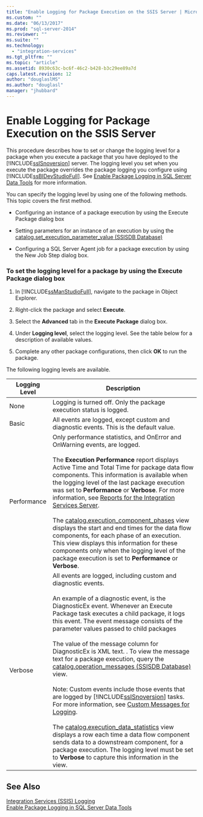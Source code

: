 ```yaml
---
title: "Enable Logging for Package Execution on the SSIS Server | Microsoft Docs"
ms.custom: ""
ms.date: "06/13/2017"
ms.prod: "sql-server-2014"
ms.reviewer: ""
ms.suite: ""
ms.technology: 
  - "integration-services"
ms.tgt_pltfrm: ""
ms.topic: "article"
ms.assetid: 8930c63c-bc6f-46c2-b428-b3c29ee89a7d
caps.latest.revision: 12
author: "douglaslMS"
ms.author: "douglasl"
manager: "jhubbard"
---
```

# Enable Logging for Package Execution on the SSIS Server
  This procedure describes how to set or change the logging level for a package when you execute a package that you have deployed to the [!INCLUDE[ssISnoversion](../../includes/ssisnoversion-md.md)] server. The logging level you set when you execute the package overrides the package logging you configure using [!INCLUDE[ssBIDevStudioFull](../../includes/ssbidevstudiofull-md.md)]. See [Enable Package Logging in SQL Server Data Tools](../../2014/integration-services/enable-package-logging-in-sql-server-data-tools.md) for more information.  
  
 You can specify the logging level by using one of the following methods. This topic covers the first method.  
  
-   Configuring an instance of a package execution by using the Execute Package dialog box  
  
-   Setting parameters for an instance of an execution by using the [catalog.set_execution_parameter_value &#40;SSISDB Database&#41;](../Topic/catalog.set_execution_parameter_value%20\(SSISDB%20Database\).md)  
  
-   Configuring a SQL Server Agent job for a package execution by using the New Job Step dialog box.  
  
### To set the logging level for a package by using the Execute Package dialog box  
  
1.  In [!INCLUDE[ssManStudioFull](../../includes/ssmanstudiofull-md.md)], navigate to the package in Object Explorer.  
  
2.  Right-click the package and select **Execute**.  
  
3.  Select the **Advanced** tab in the **Execute Package** dialog box.  
  
4.  Under **Logging level**, select the logging level. See the table below for a description of available values.  
  
5.  Complete any other package configurations, then click **OK** to run the package.  
  
 The following logging levels are available.  
  
|Logging Level|Description|  
|-------------------|-----------------|  
|None|Logging is turned off. Only the package execution status is logged.|  
|Basic|All events are logged, except custom and diagnostic events. This is the default value.|  
|Performance|Only performance statistics, and OnError and OnWarning events, are logged.<br /><br /> The **Execution Performance** report displays Active Time and Total Time for package data flow components. This information is available when the logging level of the last package execution was set to **Performance** or **Verbose**. For more information, see [Reports for the Integration Services Server](../../2014/integration-services/reports-for-the-integration-services-server.md).<br /><br /> The [catalog.execution_component_phases](../Topic/catalog.execution_component_phases.md) view displays the start and end times for the data flow components, for each phase of an execution. This view displays this information for these components only when the logging level of the package execution is set to **Performance** or **Verbose**.|  
|Verbose|All events are logged, including custom and diagnostic events.<br /><br /> An example of a diagnostic event, is the DiagnosticEx event. Whenever an Execute Package task executes a child package, it logs this event. The event message consists of the parameter values passed to child packages<br /><br /> The value of the message column for DiagnosticEx is XML text. . To view the message text for a package execution, query the [catalog.operation_messages &#40;SSISDB Database&#41;](../Topic/catalog.operation_messages%20\(SSISDB%20Database\).md) view.<br /><br /> Note: Custom events include those events that are logged by [!INCLUDE[ssISnoversion](../../includes/ssisnoversion-md.md)] tasks. For more information, see [Custom Messages for Logging](../../2014/integration-services/custom-messages-for-logging.md).<br /><br /> The [catalog.execution_data_statistics](../Topic/catalog.execution_data_statistics.md) view displays a row each time a data flow component sends data to a downstream component, for a package execution. The logging level must be set to **Verbose** to capture this information in the view.|  
  
## See Also  
 [Integration Services &#40;SSIS&#41; Logging](../../2014/integration-services/integration-services-ssis-logging.md)   
 [Enable Package Logging in SQL Server Data Tools](../../2014/integration-services/enable-package-logging-in-sql-server-data-tools.md)  
  
  